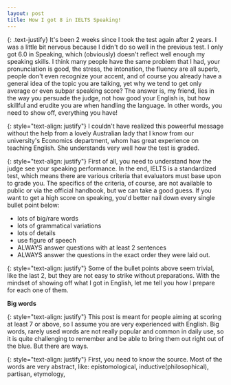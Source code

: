 ```yaml
---
layout: post
title: How I got 8 in IELTS Speaking!
---
```


{: .text-justify}
It's been 2 weeks since I took the test again after 2 years. I was a little bit nervous because I didn't do so well in the previous test. I only got 6.0 in Speaking, which (obviously) doesn't reflect well enough my speaking skills. I think many people have the same problem that I had, your pronunciation is good, the stress, the intonation, the fluency are all superb, people don't even recognize your accent, and of course you already have a general idea of the topic you are talking, yet why we tend to get only average or even subpar speaking score? The answer is, my friend, lies in the way you persuade the judge, not how good your English is, but how skillful and erudite you are when handling the language. In other words, you need to show off, everything you have! 

{: style="text-align: justify"}
I couldn't have realized this poweerful message without the help from a lovely Australian lady that I know from our university's Economics department, whom has great experience on teaching English. She understands very well how the test is graded.

{: style="text-align: justify"}
First of all, you need to understand how the judge see your speaking performance. In the end, IELTS is a standardized test, which means there are various criteria that evaluators must base upon to grade you. The specifics of the criteria, of course, are not available to public or via the official handbook, but we can take a good guess. If you want to get a high score on speaking, you'd better nail down every single bullet point below:
* lots of big/rare words
* lots of grammatical variations
* lots of details
* use figure of speech
* ALWAYS answer questions with at least 2 sentences
* ALWAYS answer the questions in the exact order they were laid out.

{: style="text-align: justify"}
Some of the bullet points above seem trivial, like the last 2, but they are not easy to strike without preparations. With the mindset of showing off what I got in English, let me tell you how I prepare for each one of them.

**Big words**

{: style="text-align: justify"}
This post is meant for people aiming at scoring at least 7 or above, so I assume you are very experienced with English. Big words, rarely used words are not really popular and common in daily use, so it is quite challenging to remember and be able to bring them out right out of the blue. But there are ways.

{: style="text-align: justify"}
First, you need to know the source. Most of the words are very abstract, like: epistomological, inductive(philosophical), partisan, etymology, 


